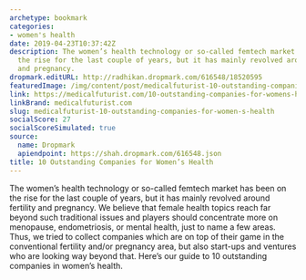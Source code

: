 ```yaml
---
archetype: bookmark
categories:
- women's health
date: 2019-04-23T10:37:42Z
description: The women’s health technology or so-called femtech market has been on
  the rise for the last couple of years, but it has mainly revolved around fertility
  and pregnancy.
dropmark.editURL: http://radhikan.dropmark.com/616548/18520595
featuredImage: /img/content/post/medicalfuturist-10-outstanding-companies-for-women-s-health.png
link: https://medicalfuturist.com/10-outstanding-companies-for-womens-health
linkBrand: medicalfuturist.com
slug: medicalfuturist-10-outstanding-companies-for-women-s-health
socialScore: 27
socialScoreSimulated: true
source:
  name: Dropmark
  apiendpoint: https://shah.dropmark.com/616548.json
title: 10 Outstanding Companies for Women’s Health
---
```

The women’s health technology or so-called femtech market has been on the rise for the last couple of years, but it has mainly revolved around fertility and pregnancy. We believe that female health topics reach far beyond such traditional issues and players should concentrate more on menopause, endometriosis, or mental health, just to name a few areas. Thus, we tried to collect companies which are on top of their game in the conventional fertility and/or pregnancy area, but also start-ups and ventures who are looking way beyond that. Here’s our guide to 10 outstanding companies in women’s health.

